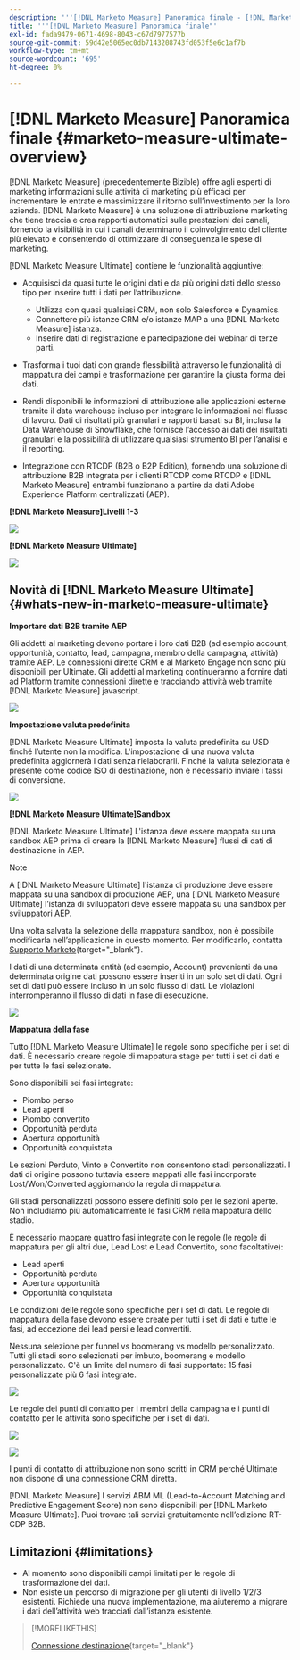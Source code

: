 ```yaml
---
description: '''[!DNL Marketo Measure] Panoramica finale - [!DNL Marketo Measure] - Documentazione del prodotto"'
title: '''[!DNL Marketo Measure] Panoramica finale"'
exl-id: fada9479-0671-4698-8043-c67d7977577b
source-git-commit: 59d42e5065ec0db7143208743fd053f5e6c1af7b
workflow-type: tm+mt
source-wordcount: '695'
ht-degree: 0%

---
```


# [!DNL Marketo Measure] Panoramica finale {#marketo-measure-ultimate-overview}

[!DNL Marketo Measure] (precedentemente Bizible) offre agli esperti di marketing informazioni sulle attività di marketing più efficaci per incrementare le entrate e massimizzare il ritorno sull’investimento per la loro azienda. [!DNL Marketo Measure] è una soluzione di attribuzione marketing che tiene traccia e crea rapporti automatici sulle prestazioni dei canali, fornendo la visibilità in cui i canali determinano il coinvolgimento del cliente più elevato e consentendo di ottimizzare di conseguenza le spese di marketing.

[!DNL Marketo Measure Ultimate] contiene le funzionalità aggiuntive:

* Acquisisci da quasi tutte le origini dati e da più origini dati dello stesso tipo per inserire tutti i dati per l’attribuzione.
   * Utilizza con quasi qualsiasi CRM, non solo Salesforce e Dynamics.
   * Connettere più istanze CRM e/o istanze MAP a una [!DNL Marketo Measure] istanza.
   * Inserire dati di registrazione e partecipazione dei webinar di terze parti.

* Trasforma i tuoi dati con grande flessibilità attraverso le funzionalità di mappatura dei campi e trasformazione per garantire la giusta forma dei dati.

* Rendi disponibili le informazioni di attribuzione alle applicazioni esterne tramite il data warehouse incluso per integrare le informazioni nel flusso di lavoro. Dati di risultati più granulari e rapporti basati su BI, inclusa la Data Warehouse di Snowflake, che fornisce l’accesso ai dati dei risultati granulari e la possibilità di utilizzare qualsiasi strumento BI per l’analisi e il reporting.

* Integrazione con RTCDP (B2B o B2P Edition), fornendo una soluzione di attribuzione B2B integrata per i clienti RTCDP come RTCDP e [!DNL Marketo Measure] entrambi funzionano a partire da dati Adobe Experience Platform centralizzati (AEP).

**[!DNL Marketo Measure]Livelli 1-3**

![](assets/marketo-measure-ultimate-overview-1.png)

**[!DNL Marketo Measure Ultimate]**

![](assets/marketo-measure-ultimate-overview-2.png)

## Novità di [!DNL Marketo Measure Ultimate] {#whats-new-in-marketo-measure-ultimate}

**Importare dati B2B tramite AEP**

Gli addetti al marketing devono portare i loro dati B2B (ad esempio account, opportunità, contatto, lead, campagna, membro della campagna, attività) tramite AEP. Le connessioni dirette CRM e al Marketo Engage non sono più disponibili per Ultimate. Gli addetti al marketing continueranno a fornire dati ad Platform tramite connessioni dirette e tracciando attività web tramite [!DNL Marketo Measure] javascript.

![](assets/marketo-measure-ultimate-overview-3.png)

**Impostazione valuta predefinita**

[!DNL Marketo Measure Ultimate] imposta la valuta predefinita su USD finché l’utente non la modifica. L&#39;impostazione di una nuova valuta predefinita aggiornerà i dati senza rielaborarli. Finché la valuta selezionata è presente come codice ISO di destinazione, non è necessario inviare i tassi di conversione.

![](assets/marketo-measure-ultimate-overview-4.png)

**[!DNL Marketo Measure Ultimate]Sandbox**

[!DNL Marketo Measure Ultimate] L&#39;istanza deve essere mappata su una sandbox AEP prima di creare la [!DNL Marketo Measure] flussi di dati di destinazione in AEP.

>[!NOTE]
>
>A [!DNL Marketo Measure Ultimate] l&#39;istanza di produzione deve essere mappata su una sandbox di produzione AEP, una [!DNL Marketo Measure Ultimate] l’istanza di sviluppatori deve essere mappata su una sandbox per sviluppatori AEP.

Una volta salvata la selezione della mappatura sandbox, non è possibile modificarla nell’applicazione in questo momento. Per modificarlo, contatta [Supporto Marketo](https://nation.marketo.com/t5/support/ct-p/Support){target="_blank"}.

I dati di una determinata entità (ad esempio, Account) provenienti da una determinata origine dati possono essere inseriti in un solo set di dati. Ogni set di dati può essere incluso in un solo flusso di dati. Le violazioni interromperanno il flusso di dati in fase di esecuzione.

![](assets/marketo-measure-ultimate-overview-5.png)

**Mappatura della fase**

Tutto [!DNL Marketo Measure Ultimate] le regole sono specifiche per i set di dati. È necessario creare regole di mappatura stage per tutti i set di dati e per tutte le fasi selezionate.

Sono disponibili sei fasi integrate:

* Piombo perso
* Lead aperti
* Piombo convertito
* Opportunità perduta
* Apertura opportunità
* Opportunità conquistata

Le sezioni Perduto, Vinto e Convertito non consentono stadi personalizzati. I dati di origine possono tuttavia essere mappati alle fasi incorporate Lost/Won/Converted aggiornando la regola di mappatura.

Gli stadi personalizzati possono essere definiti solo per le sezioni aperte.
Non includiamo più automaticamente le fasi CRM nella mappatura dello stadio.

È necessario mappare quattro fasi integrate con le regole (le regole di mappatura per gli altri due, Lead Lost e Lead Convertito, sono facoltative):

* Lead aperti
* Opportunità perduta
* Apertura opportunità
* Opportunità conquistata

Le condizioni delle regole sono specifiche per i set di dati. Le regole di mappatura della fase devono essere create per tutti i set di dati e tutte le fasi, ad eccezione dei lead persi e lead convertiti.

Nessuna selezione per funnel vs boomerang vs modello personalizzato. Tutti gli stadi sono selezionati per imbuto, boomerang e modello personalizzato. C&#39;è un limite del numero di fasi supportate: 15 fasi personalizzate più 6 fasi integrate.

![](assets/marketo-measure-ultimate-overview-6.png)

Le regole dei punti di contatto per i membri della campagna e i punti di contatto per le attività sono specifiche per i set di dati.

![](assets/marketo-measure-ultimate-overview-7.png)

![](assets/marketo-measure-ultimate-overview-8.png)

I punti di contatto di attribuzione non sono scritti in CRM perché Ultimate non dispone di una connessione CRM diretta.

[!DNL Marketo Measure] I servizi ABM ML (Lead-to-Account Matching and Predictive Engagement Score) non sono disponibili per [!DNL Marketo Measure Ultimate]. Puoi trovare tali servizi gratuitamente nell’edizione RT-CDP B2B.

## Limitazioni {#limitations}

* Al momento sono disponibili campi limitati per le regole di trasformazione dei dati.
* Non esiste un percorso di migrazione per gli utenti di livello 1/2/3 esistenti. Richiede una nuova implementazione, ma aiuteremo a migrare i dati dell’attività web tracciati dall’istanza esistente.

>[!MORELIKETHIS]
>
>[Connessione destinazione](/help/marketo-measure-and-marketo/marketo-measure-integrations-with-marketo/set-up-marketo-connection.md){target="_blank"}
